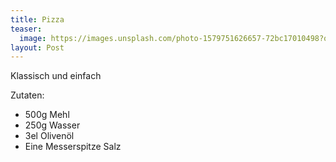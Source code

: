 ```yaml
---
title: Pizza
teaser:
  image: https://images.unsplash.com/photo-1579751626657-72bc17010498?q=80&w=1169&auto=format&fit=crop&ixlib=rb-4.0.3&ixid=M3wxMjA3fDB8MHxwaG90by1wYWdlfHx8fGVufDB8fHx8fA%3D%3D
layout: Post
---
```


Klassisch und einfach

Zutaten:
- 500g Mehl
- 250g Wasser
- 3el Olivenöl
- Eine Messerspitze Salz